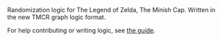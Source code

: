 Randomization logic for The Legend of Zelda, The Minish Cap.
Written in the new TMCR graph logic format.

For help contributing or writing logic, see [the guide](https://docs.google.com/document/d/e/2PACX-1vSaNOmyl9gXR--PIFq7U6zSGkdsrS4Q8Bv-i2_aoobQ5IVvnhEgyof_U8uVMXTCEzUTN859tAsJkdOA/pub).